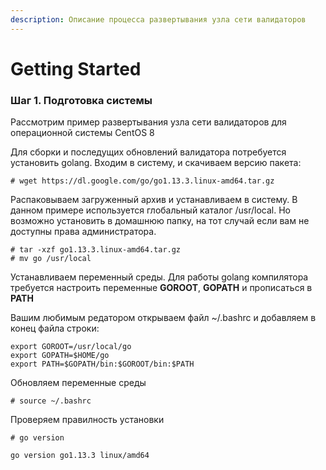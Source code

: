 ```yaml
---
description: Описание процесса развертывания узла сети валидаторов
---
```


# Getting Started

### Шаг 1. Подготовка системы

Рассмотрим пример развертывания узла сети валидаторов для операционной системы CentOS 8

Для сборки и последущих обновлений валидатора потребуется установить golang. Входим в систему, и скачиваем версию пакета:

```text
# wget https://dl.google.com/go/go1.13.3.linux-amd64.tar.gz
```

Распаковываем загруженный архив и устанавливаем в систему. В данном примере используется глобальный каталог /usr/local. Но возможно установить в домашнюю папку, на тот случай если вам не доступны права администратора.

```text
# tar -xzf go1.13.3.linux-amd64.tar.gz
# mv go /usr/local
```

Устанавливаем переменный среды. Для работы golang компилятора требуется настроить переменные **GOROOT**, **GOPATH** и прописаться в **PATH**

Вашим любимым редатором открываем файл ~/.bashrc и добавляем в конец файла строки:

```text
export GOROOT=/usr/local/go
export GOPATH=$HOME/go
export PATH=$GOPATH/bin:$GOROOT/bin:$PATH
```

Обновляем переменные среды

```text
# source ~/.bashrc
```

Проверяем правилность установки

```text
# go version

go version go1.13.3 linux/amd64
```

